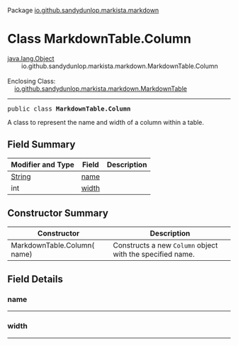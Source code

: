 Package [io.github.sandydunlop.markista.markdown](index.md)

# Class MarkdownTable.Column
[java.lang.Object](https://docs.oracle.com/en/java/javase/24/docs/api/java.base/java/lang/Object.html)<br/>
        io.github.sandydunlop.markista.markdown.MarkdownTable.Column<br/>
<br/>
Enclosing Class:<br/>
    [io.github.sandydunlop.markista.markdown.MarkdownTable](MarkdownTable.md)


----

<span style="font-family: monospace;">public class __MarkdownTable.Column__</span>

A class to represent the name and width of a column within a table.


## Field Summary

| Modifier and Type                                                                            | Field           | Description |
|----------------------------------------------------------------------------------------------|-----------------|-------------|
| [String](https://docs.oracle.com/en/java/javase/24/docs/api/java.base/java/lang/String.html) | [name](#name)   |             |
| int                                                                                          | [width](#width) |             |

## Constructor Summary

| Constructor                 | Description                                               |
|-----------------------------|-----------------------------------------------------------|
| MarkdownTable.Column( name) | Constructs a new `Column` object with the specified name. |

## Field Details

### name




---

### width




---

